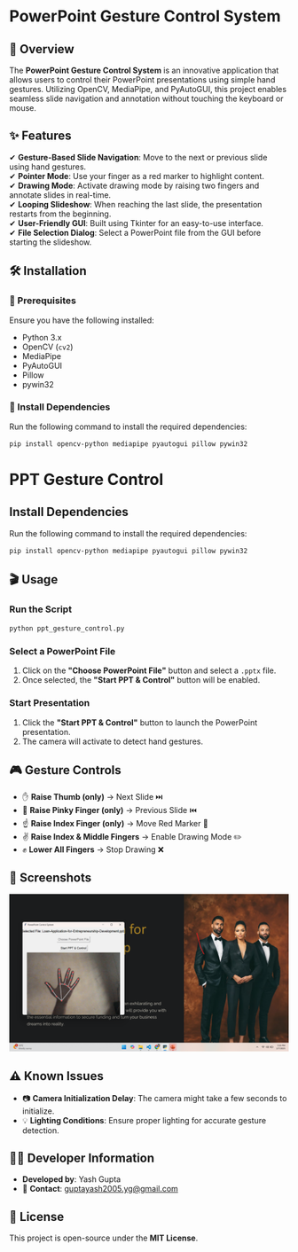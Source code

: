 # PowerPoint Gesture Control System


## 🚀 Overview
The **PowerPoint Gesture Control System** is an innovative application that allows users to control their PowerPoint presentations using simple hand gestures. Utilizing OpenCV, MediaPipe, and PyAutoGUI, this project enables seamless slide navigation and annotation without touching the keyboard or mouse.

## ✨ Features
✔ **Gesture-Based Slide Navigation**: Move to the next or previous slide using hand gestures.  
✔ **Pointer Mode**: Use your finger as a red marker to highlight content.  
✔ **Drawing Mode**: Activate drawing mode by raising two fingers and annotate slides in real-time.  
✔ **Looping Slideshow**: When reaching the last slide, the presentation restarts from the beginning.  
✔ **User-Friendly GUI**: Built using Tkinter for an easy-to-use interface.  
✔ **File Selection Dialog**: Select a PowerPoint file from the GUI before starting the slideshow.  

## 🛠 Installation
### 🔹 Prerequisites
Ensure you have the following installed:
- Python 3.x
- OpenCV (`cv2`)
- MediaPipe
- PyAutoGUI
- Pillow
- pywin32

### 🔹 Install Dependencies
Run the following command to install the required dependencies:
```sh
pip install opencv-python mediapipe pyautogui pillow pywin32
```

# PPT Gesture Control

## Install Dependencies

Run the following command to install the required dependencies:

```sh
pip install opencv-python mediapipe pyautogui pillow pywin32
```

## 🎬 Usage

### Run the Script

```sh
python ppt_gesture_control.py
```

### Select a PowerPoint File

1. Click on the **"Choose PowerPoint File"** button and select a `.pptx` file.
2. Once selected, the **"Start PPT & Control"** button will be enabled.

### Start Presentation

1. Click the **"Start PPT & Control"** button to launch the PowerPoint presentation.
2. The camera will activate to detect hand gestures.

## 🎮 Gesture Controls

- ✋ **Raise Thumb (only)** → Next Slide ⏭️
- 🤙 **Raise Pinky Finger (only)** → Previous Slide ⏮️
- ☝️ **Raise Index Finger (only)** → Move Red Marker 🎯
- ✌️ **Raise Index & Middle Fingers** → Enable Drawing Mode ✏️
- ✊ **Lower All Fingers** → Stop Drawing ❌

## 📸 Screenshots

![Gesture Control Demo](https://github.com/maivyash/PPT_HANDLER/blob/main/image.png)

## ⚠️ Known Issues

- 📷 **Camera Initialization Delay**: The camera might take a few seconds to initialize.
- 💡 **Lighting Conditions**: Ensure proper lighting for accurate gesture detection.

## 👨‍💻 Developer Information

- **Developed by**: Yash Gupta
- 📧 **Contact**: [guptayash2005.yg@gmail.com](mailto:guptayash2005.yg@gmail.com)

## 📜 License

This project is open-source under the **MIT License**.
